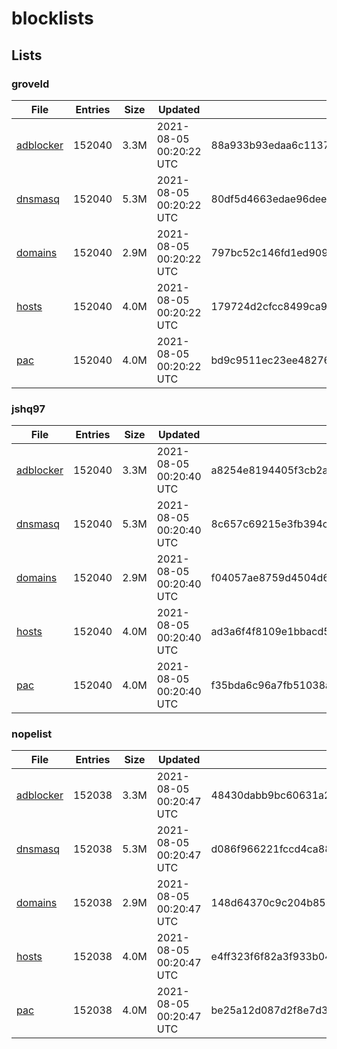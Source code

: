 # blocklists

## Lists

### groveld

|File|Entries|Size|Updated|Hash|
|-|-|-|-|-|
|[adblocker](https://raw.githubusercontent.com/groveld/blocklists/lists/groveld/adblocker.txt)|152040|3.3M|2021-08-05 00:20:22 UTC|88a933b93edaa6c1137338444c938eecf65f330487071678cbf22d19f59d9ce6|
|[dnsmasq](https://raw.githubusercontent.com/groveld/blocklists/lists/groveld/dnsmasq.txt)|152040|5.3M|2021-08-05 00:20:22 UTC|80df5d4663edae96dee372366bafb4803fd387a098d4f016becc62aea27aeb06|
|[domains](https://raw.githubusercontent.com/groveld/blocklists/lists/groveld/domains.txt)|152040|2.9M|2021-08-05 00:20:22 UTC|797bc52c146fd1ed9092add3e8bdb6028b29c66598a4c660b772dcc63cb1da26|
|[hosts](https://raw.githubusercontent.com/groveld/blocklists/lists/groveld/hosts.txt)|152040|4.0M|2021-08-05 00:20:22 UTC|179724d2cfcc8499ca9466a600cbce9c28d035682dfdeeb8e63b45be1d603999|
|[pac](https://raw.githubusercontent.com/groveld/blocklists/lists/groveld/pac.txt)|152040|4.0M|2021-08-05 00:20:22 UTC|bd9c9511ec23ee48276782d07d1403ee05c48b316081b6b094a7737c17f40115|

### jshq97

|File|Entries|Size|Updated|Hash|
|-|-|-|-|-|
|[adblocker](https://raw.githubusercontent.com/groveld/blocklists/lists/jshq97/adblocker.txt)|152040|3.3M|2021-08-05 00:20:40 UTC|a8254e8194405f3cb2ac4e6100a0b2dd6dafb739c10d7262c8e7e1f5dd653844|
|[dnsmasq](https://raw.githubusercontent.com/groveld/blocklists/lists/jshq97/dnsmasq.txt)|152040|5.3M|2021-08-05 00:20:40 UTC|8c657c69215e3fb394cd7b55e645c0de03edfb76a5a85b902571ea9f664e7c09|
|[domains](https://raw.githubusercontent.com/groveld/blocklists/lists/jshq97/domains.txt)|152040|2.9M|2021-08-05 00:20:40 UTC|f04057ae8759d4504d644f0bab0c7138606cd79847cf8e28cda42bb156ddae5d|
|[hosts](https://raw.githubusercontent.com/groveld/blocklists/lists/jshq97/hosts.txt)|152040|4.0M|2021-08-05 00:20:40 UTC|ad3a6f4f8109e1bbacd58bbd87519881efdf5ca024eb3058486097f524461d0f|
|[pac](https://raw.githubusercontent.com/groveld/blocklists/lists/jshq97/pac.txt)|152040|4.0M|2021-08-05 00:20:40 UTC|f35bda6c96a7fb51038af5b4ded02789854585493654a38d59249a1d76f77454|

### nopelist

|File|Entries|Size|Updated|Hash|
|-|-|-|-|-|
|[adblocker](https://raw.githubusercontent.com/groveld/blocklists/lists/nopelist/adblocker.txt)|152038|3.3M|2021-08-05 00:20:47 UTC|48430dabb9bc60631a297c484032afab98e4bb8fef5a66aced3b66486bb41263|
|[dnsmasq](https://raw.githubusercontent.com/groveld/blocklists/lists/nopelist/dnsmasq.txt)|152038|5.3M|2021-08-05 00:20:47 UTC|d086f966221fccd4ca880cde65feded58765f33d366bbaeaea6c9f6a5c10b8e9|
|[domains](https://raw.githubusercontent.com/groveld/blocklists/lists/nopelist/domains.txt)|152038|2.9M|2021-08-05 00:20:47 UTC|148d64370c9c204b852cee92b32fa2bac030e577491ff0c2d335b9117cb130c9|
|[hosts](https://raw.githubusercontent.com/groveld/blocklists/lists/nopelist/hosts.txt)|152038|4.0M|2021-08-05 00:20:47 UTC|e4ff323f6f82a3f933b0465da69016048b5dcbaedd9a4835b65b94f6c28ed9b5|
|[pac](https://raw.githubusercontent.com/groveld/blocklists/lists/nopelist/pac.txt)|152038|4.0M|2021-08-05 00:20:47 UTC|be25a12d087d2f8e7d3b0d69162d8d3151aa275abd81de031287f345e35fb0ed|
